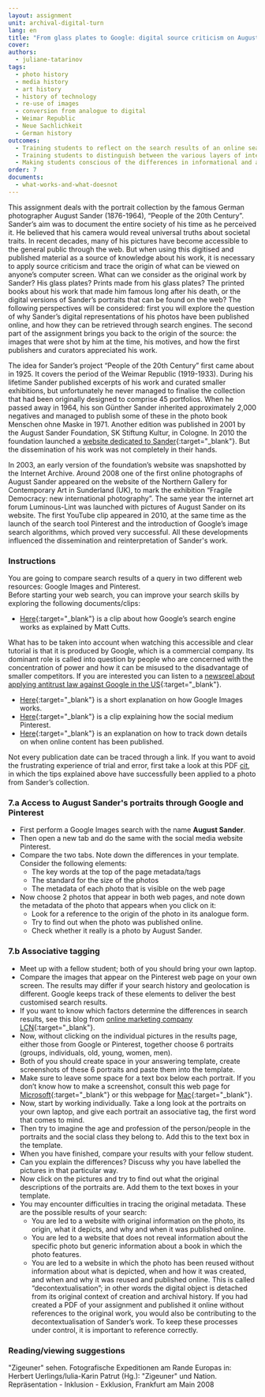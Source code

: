 ```yaml
---
layout: assignment
unit: archival-digital-turn
lang: en
title: "From glass plates to Google: digital source criticism on August Sander’s \"People of the 20th Century\""
cover:
authors:
  - juliane-tatarinov
tags:
  - photo history
  - media history
  - art history
  - history of technology
  - re-use of images
  - conversion from analogue to digital
  - Weimar Republic
  - Neue Sachlichkeit
  - German history
outcomes:
  - Training students to reflect on the search results of an online search and how this is determined by the properties of the search engine
  - Training students to distinguish between the various layers of interpretation when applying source criticism to analogue photos that have been published online
  - Making students conscious of the differences in informational and artefactual value between the analogue and digital source.
order: 7
documents:
  - what-works-and-what-doesnot
---
```


This assignment deals with the portrait collection by the famous German photographer August Sander (1876-1964), “People of the 20th Century”. Sander’s aim was to document the entire society of his time as he perceived it. He believed that his camera would reveal universal truths about societal traits. In recent decades, many of his pictures have become accessible to the general public through the web. But when using this digitised and published material as a source of knowledge about his work, it is necessary to apply source criticism and trace the origin of what can be viewed on anyone’s computer screen. What can we consider as the original work by Sander? His glass plates? Prints made from his glass plates? The printed books about his work that made him famous long after his death, or the digital versions of Sander’s portraits that can be found on the web? The following perspectives will be considered: first you will explore the question of why Sander’s digital representations of his photos have been published online, and how they can be retrieved through search engines. The second part of the assignment brings you back to the origin of the source: the images that were shot by him at the time, his motives, and how the first publishers and curators appreciated his work.  

The idea for Sander’s project “People of the 20th Century” first came about in 1925. It covers the period of the Weimar Republic (1919-1933). During his lifetime Sander published excerpts of his work and curated smaller exhibitions, but unfortunately he never managed to finalise the collection that had been originally designed to comprise 45 portfolios. When he passed away in 1964, his son Günther Sander inherited approximately 2,000 negatives and managed to publish some of these in the photo book Menschen ohne Maske in 1971. Another edition was published in 2001 by the August Sander Foundation, SK Stiftung Kultur, in Cologne. In 2010 the foundation launched a [website dedicated to Sander](http://augustsander.org/md20jh/){:target="_blank"}. But the dissemination of his work was not completely in their hands.  

In 2003, an early version of the foundation’s website was snapshotted by the Internet Archive. Around 2008 one of the first online photographs of August Sander appeared on the website of the Northern Gallery for Contemporary Art in Sunderland (UK), to mark the exhibition “Fragile Democracy: new international photography”. The same year the internet art forum Luminous-Lint was launched with pictures of August Sander on its website. The first YouTube clip appeared in 2010, at the same time as the launch of the search tool Pinterest and the introduction of Google’s image search algorithms, which proved very successful. All these developments influenced the dissemination and reinterpretation of Sander's work.

<!-- more -->

<!-- briefing-student -->

### Instructions
<!-- section-contents -->

You are going to compare search results of a query in two different web resources: Google Images and Pinterest.   
Before starting your web search, you can improve your search skills by exploring the following documents/clips: 
- [Here](https://youtu.be/BNHR6IQJGZs){:target="_blank"} is a clip about how Google’s search engine works as explained by Matt Cutts.

What has to be taken into account when watching this accessible and clear tutorial is that it is produced by Google, which is a commercial company. Its dominant role is called into question by people who are concerned with the concentration of power and how it can be misused to the disadvantage of smaller competitors. If you are interested you can listen to a [newsreel about applying antitrust law against Google in the US](https://www.bloomberg.com/news/videos/2018-05-22/google-s-illegal-search-gets-prime-time-tv-treatment-video){:target="_blank"}.

- [Here](https://youtu.be/oJzD4vF5dFA){:target="_blank"} is a short explanation on how Google Images works. 
- [Here](https://youtu.be/oJzD4vF5dFA){:target="_blank"} is a clip explaining how the social medium Pinterest.  
- [Here](https://www.makeuseof.com/tag/find-date-published-post-insanely-simple-tips/){:target="_blank"} is an explanation on how to track down details on when online content has been published.   

Not every publication date can be traced through a link. If you want to avoid the frustrating experience of trial and error, first take a look at this PDF [cit](what-works-and-what-doesnot), in which the tips explained above have successfully been applied to a photo from Sander’s collection.

<!-- section -->

### 7.a Access to August Sander's portraits through Google and Pinterest
<!-- section-contents -->

- First perform a Google Images search with the name **August Sander**.
- Then open a new tab and do the same with the social media website Pinterest.
- Compare the two tabs. Note down the differences in your template. Consider the following elements:
  - The key words at the top of the page metadata/tags
  - The standard for the size of the photos
  - The metadata of each photo that is visible on the web page
- Now choose 2 photos that appear in both web pages, and note down the metadata of the photo that appears when you click on it:
  - Look for a reference to the origin of the photo in its analogue form.
  - Try to find out when the photo was published online.
  - Check whether it really is a photo by August Sander.

<!-- section -->

### 7.b Associative tagging
<!-- section-contents -->

- Meet up with a fellow student; both of you should bring your own laptop.
- Compare the images that appear on the Pinterest web page on your own screen. The results may differ if your search history and geolocation is different. Google keeps track of these elements to deliver the best customised search results.  
- If you want to know which factors determine the differences in search results, see this blog from [online marketing company LCN](https://www.lcn.com/blog/get-different-results-google-vs-location-users/){:target="_blank"}.
- Now, without clicking on the individual pictures in the results page, either those from Google or Pinterest, together choose 6 portraits (groups, individuals, old, young, women, men).
- Both of you should create space in your answering template, create screenshots of these 6 portraits and paste them into the template.
- Make sure to leave some space for a text box below each portrait. If you don’t know how to make a screenshot, consult this web page for [Microsoft](https://support.microsoft.com/en-us/help/13776/windows-use-snipping-tool-to-capture-screenshots){:target="_blank"} or this webpage for [Mac](https://support.apple.com/en-us/HT201361#earlier){:target="_blank"}.
- Now, start by working individually. Take a long look at the portraits on your own laptop, and give each portrait an associative tag, the first word that comes to mind.
- Then try to imagine the age and profession of the person/people in the portraits and the social class they belong to. Add this to the text box in the template. 
- When you have finished, compare your results with your fellow student.
- Can you explain the differences? Discuss why you have labelled the pictures in that particular way.
- Now click on the pictures and try to find out what the original descriptions of the portraits are. Add them to the text boxes in your template.
- You may encounter difficulties in tracing the original metadata. These are the possible results of your search:  
  - You are led to a website with original information on the photo, its origin, what it depicts, and why and when it was published online.
  - You are led to a website that does not reveal information about the specific photo but generic information about a book in which the photo features.
  - You are led to a website in which the photo has been reused without information about what is depicted, when and how it was created, and when and why it was reused and published online. This is called “decontextualisation”; in other words the digital object is detached from its original context of creation and archival history. If you had created a PDF of your assignment and published it online without references to the original work, you would also be contributing to the decontextualisation of Sander’s work. To keep these processes under control, it is important to reference correctly.  

<!-- section -->

### Reading/viewing suggestions
<!-- section-contents -->

"Zigeuner" sehen. Fotografische Expeditionen am Rande Europas
in: Herbert Uerlings/Iulia-Karin Patrut (Hg.): "Zigeuner" und Nation. Repräsentation - Inklusion - Exklusion, Frankfurt am Main 2008

<!-- briefing-teacher -->


